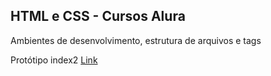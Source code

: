 ## HTML e CSS - Cursos Alura
Ambientes de desenvolvimento, estrutura de arquivos e tags

Protótipo index2 [Link](https://www.figma.com/file/zwLlCxD8BvSVRm2wFUfP9J/Portfolio---Curso-1-(Copy)?type=design&node-id=1-11&t=5GuvwWd7x6uon0O3-0)